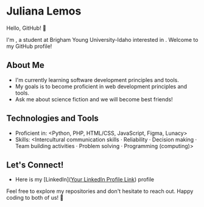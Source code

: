 
# Juliana Lemos

Hello, GitHub! 👋

I'm <Juliana>, a student at Brigham Young University-Idaho interested in <web development and machine learning>. Welcome to my GitHub profile!

## About Me

- I'm currently learning software development principles and tools.
- My goals is to become proficient in web development principles and tools.
- Ask me about science fiction and we will become best friends!

## Technologies and Tools

- Proficient in: <Python, PHP, HTML/CSS, JavaScript, Figma, Lunacy>
- Skills: <Intercultural communication skills · Reliability · Decision making · Team building activities · Problem solving · Programming (computing)>

## Let's Connect!

- Here is my [LinkedIn]([Your LinkedIn Profile Link](https://www.linkedin.com/in/juliana-lemos-588692206?lipi=urn%3Ali%3Apage%3Ad_flagship3_profile_view_base_contact_details%3BKsDUhrh9SDW49RXFzmmhEw%3D%3D)) profile

Feel free to explore my repositories and don't hesitate to reach out. Happy coding to both of us! 🚀
